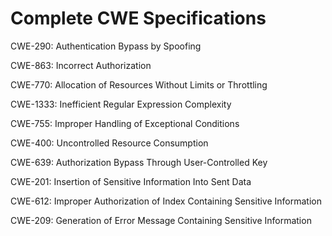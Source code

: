 

# Complete CWE Specifications

CWE-290: Authentication Bypass by Spoofing

CWE-863: Incorrect Authorization

CWE-770: Allocation of Resources Without Limits or Throttling

CWE-1333: Inefficient Regular Expression Complexity

CWE-755: Improper Handling of Exceptional Conditions

CWE-400: Uncontrolled Resource Consumption

CWE-639: Authorization Bypass Through User-Controlled Key

CWE-201: Insertion of Sensitive Information Into Sent Data

CWE-612: Improper Authorization of Index Containing Sensitive Information

CWE-209: Generation of Error Message Containing Sensitive Information